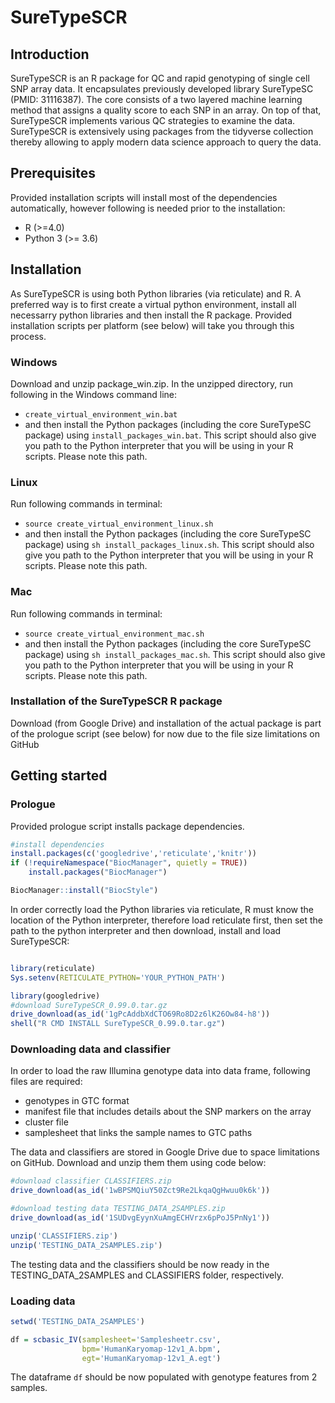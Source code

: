# SureTypeSCR

## Introduction

SureTypeSCR is an R package for QC and rapid genotyping of single cell SNP array data. It encapsulates previously developed library SureTypeSC (PMID: 31116387). The core consists of a two layered machine learning method that assigns a quality score to each SNP in an array. On top of that, SureTypeSCR implements various QC strategies to examine the data. SureTypeSCR is extensively using packages from the tidyverse collection thereby allowing to apply modern data science approach to query the data.

## Prerequisites
Provided installation scripts will install most of the dependencies automatically, however following is needed prior to the installation:
* R (>=4.0) 
* Python 3 (>= 3.6)

## Installation

As SureTypeSCR is using both Python libraries (via reticulate) and R. A preferred way is to first create a virtual python environment, install all necessarry python libraries and then install the R package. Provided installation scripts per platform (see below) will take you through this process.

### Windows
Download and unzip package_win.zip. In the unzipped directory, run following in the Windows command line: 
* `create_virtual_environment_win.bat`
* and then install the Python packages (including the core SureTypeSC package) using `install_packages_win.bat`.  This script should also give you path to the Python interpreter that you will be using in your R scripts. Please note this path.

### Linux
Run following commands in terminal:
* `source create_virtual_environment_linux.sh`
* and then install the Python packages (including the core SureTypeSC package) using `sh install_packages_linux.sh`.  This script should also give you path to the Python interpreter that you will be using in your R scripts. Please note this path.

### Mac
Run following commands in terminal:
* `source create_virtual_environment_mac.sh`
* and then install the Python packages (including the core SureTypeSC package) using `sh install_packages_mac.sh`.  This script should also give you path to the Python interpreter that you will be using in your R scripts. Please note this path.



### Installation of the SureTypeSCR R package
Download (from Google Drive) and installation of the actual package is part of the prologue script (see below) for now due to the file size limitations on GitHub


## Getting started
### Prologue
Provided prologue script installs package dependencies.

```R
#install dependencies
install.packages(c('googledrive','reticulate','knitr'))
if (!requireNamespace("BiocManager", quietly = TRUE))
    install.packages("BiocManager")

BiocManager::install("BiocStyle")

```
In order correctly load the Python libraries via reticulate, R must know the location of the Python interpreter, therefore load reticulate first, then set the path to the python interpreter and then download, install and load SureTypeSCR:

```R

library(reticulate)
Sys.setenv(RETICULATE_PYTHON='YOUR_PYTHON_PATH') 

library(googledrive)
#download SureTypeSCR_0.99.0.tar.gz
drive_download(as_id('1gPcAddbXdCTO69Ro8D2z6lK26Ow84-h8'))
shell("R CMD INSTALL SureTypeSCR_0.99.0.tar.gz")
```

### Downloading data and classifier
In order to load the raw Illumina genotype data into data frame, following files are required:
* genotypes in GTC format
* manifest file that includes details about the SNP markers on the array
* cluster file 
* samplesheet that links the sample names to GTC paths 

The data and classifiers are stored in Google Drive due to space limitations on GitHub. Download and unzip them them using code below:

```R
#download classifier CLASSIFIERS.zip
drive_download(as_id('1wBPSMQiuY50Zct9Re2LkqaQgHwuu0k6k'))

#download testing data TESTING_DATA_2SAMPLES.zip
drive_download(as_id('1SUDvgEyynXuAmgECHVrzx6pPoJ5PnNy1'))

unzip('CLASSIFIERS.zip')
unzip('TESTING_DATA_2SAMPLES.zip')
```
The testing data and the classifiers should be now ready in the TESTING_DATA_2SAMPLES and CLASSIFIERS folder, respectively.

### Loading data
```R
setwd('TESTING_DATA_2SAMPLES')

df = scbasic_IV(samplesheet='Samplesheetr.csv',
                bpm='HumanKaryomap-12v1_A.bpm',
                egt='HumanKaryomap-12v1_A.egt')
```

The dataframe ```df``` should be now populated with genotype features from 2 samples.



